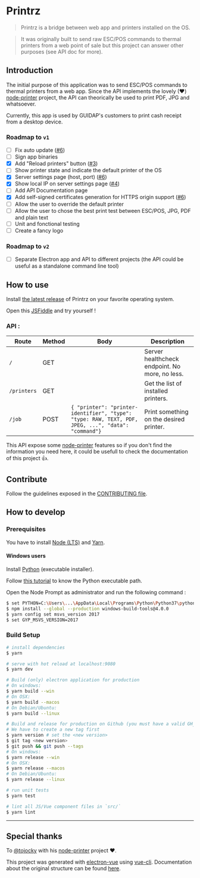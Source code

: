# Printrz

> Printrz is a bridge between web app and printers installed on the OS.

> It was originally built to send raw ESC/POS commands to thermal printers from a web point of sale but this project can answer other purposes (see API doc for more).

## Introduction
The initial purpose of this application was to send ESC/POS commands to thermal printers from a web app.
Since the API implements the lovely (♥) [node-printer](https://github.com/tojocky/node-printer) project, the API can theorically be used to print PDF, JPG and whatsoever.

Currently, this app is used by GUIDAP's customers to print cash receipt from a desktop device.

### Roadmap to `v1`
- [ ] Fix auto update ([#6](https://github.com/Guidap/printrz/issues/6))
- [ ] Sign app binaries
- [x] Add "Reload printers" button ([#3](https://github.com/Guidap/printrz/issues/3))
- [ ] Show printer state and indicate the default printer of the OS
- [x] Server settings page (host, port) ([#6](https://github.com/Guidap/printrz/issues/5))
- [x] Show local IP on server settings page ([#4](https://github.com/Guidap/printrz/issues/4))
- [ ] Add API Documentation page
- [x] Add self-signed certificates generation for HTTPS origin support ([#6](https://github.com/Guidap/printrz/issues/6))
- [ ] Allow the user to override the default printer
- [ ] Allow the user to chose the best print test between ESC/POS, JPG, PDF and plain text
- [ ] Unit and fonctional testing
- [ ] Create a fancy logo

### Roadmap to `v2`
- [ ] Separate Electron app and API to different projects (the API could be useful as a standalone command line tool)

## How to use
Install [the latest release](https://github.com/Guidap/printrz/releases/latest) of Printrz on your favorite operating system.

Open this [JSFiddle](https://jsfiddle.net/3pc1vna5/) and try yourself !

### API :
| Route       | Method | Body                                                                                                                             | Description                                    |
|-------------|--------|----------------------------------------------------------------------------------------------------------------------------------|------------------------------------------------|
| `/`         | GET    |                                                                                                                                  | Server healthcheck endpoint. No more, no less. |
| `/printers` | GET    |                                                                                                                                  | Get the list of installed printers.            |
| `/job`      | POST   | `{ "printer": "printer-identifier", "type": "type: RAW, TEXT, PDF, JPEG, ...", "data": "command"}` | Print something on the desired printer.        |

This API expose some [node-printer](https://github.com/tojocky/node-printer) features so if you don't find the information you need here, it could be usefull to check the documentation of this project 👍.

## Contribute
Follow the guidelines exposed in the [CONTRIBUTING file](https://github.com/Guidap/printrz/blob/master/CONTRIBUTING.md). 

## How to develop
### Prerequisites
You have to install [Node (LTS)](https://nodejs.org/en/) and [Yarn](https://yarnpkg.com/fr/docs/install).

#### Windows users
Install [Python](https://www.python.org/downloads/windows/) (executable installer).

Follow [this tutorial](https://projects.raspberrypi.org/en/projects/using-pip-on-windows/5) to know the Python executable path.

Open the Node Prompt as administrator and run the following command :
```bash
$ set PYTHON=C:\Users\...\AppData\Local\Programs\Python\Python37\python.exe # Change with your own Path
$ npm install --global --production windows-build-tools@4.0.0
$ yarn config set msvs_version 2017
$ set GYP_MSVS_VERSION=2017
```

### Build Setup
``` bash
# install dependencies
$ yarn

# serve with hot reload at localhost:9080
$ yarn dev

# Build (only) electron application for production
# On windows:
$ yarn build --win
# On OSX:
$ yarn build --macos
# On Debian/Ubuntu:
$ yarn build --linux

# Build and release for production on Github (you must have a valid GH_TOKEN env variable)
# We have to create a new tag first
$ yarn version # set the <new version>
$ git tag <new version>
$ git push && git push --tags
# On windows:
$ yarn release --win
# On OSX:
$ yarn release --macos
# On Debian/Ubuntu:
$ yarn release --linux

# run unit tests
$ yarn test

# lint all JS/Vue component files in `src/`
$ yarn lint
```

---
## Special thanks

To [@tojocky](https://github.com/tojocky) with his [node-printer](https://github.com/tojocky/node-printer) project ❤️.

This project was generated with [electron-vue](https://github.com/SimulatedGREG/electron-vue) using [vue-cli](https://github.com/vuejs/vue-cli). Documentation about the original structure can be found [here](https://simulatedgreg.gitbooks.io/electron-vue/content/index.html).
